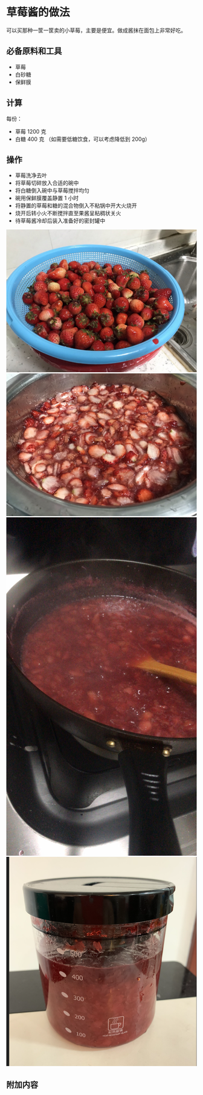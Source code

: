 # 草莓酱的做法

可以买那种一筐一筐卖的小草莓，主要是便宜。做成酱抹在面包上非常好吃。

## 必备原料和工具

- 草莓
- 白砂糖
- 保鲜膜

## 计算

每份：

- 草莓 1200 克
- 白糖 400 克 （如需要低糖饮食，可以考虑降低到 200g）

## 操作

- 草莓洗净去叶
- 将草莓切碎放入合适的碗中
- 将白糖倒入碗中与草莓搅拌均匀
- 碗用保鲜膜覆盖静置 1 小时
- 将静置的草莓和糖的混合物倒入不粘锅中开大火烧开
- 烧开后转小火不断搅拌直至果酱呈粘稠状关火
- 待草莓酱冷却后装入准备好的密封罐中

![洗好的草莓](./洗好的草莓.jpeg)
![混合好的草莓](./混合好的草莓.jpeg)
![熬煮的草莓](./熬煮的草莓.jpeg)
![做好的草莓](./做好的草莓酱.png)

## 附加内容


